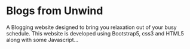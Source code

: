 # Blogs from Unwind
A Blogging website designed to bring you relaxation out of your busy schedule.
This website is developed using Bootstrap5, css3 and HTML5 along with some Javascript...
